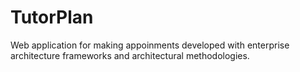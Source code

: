 # TutorPlan
Web application for making appoinments developed with enterprise architecture frameworks and architectural methodologies.
